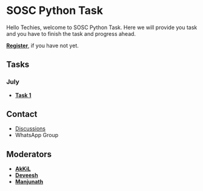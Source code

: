 # SOSC Python Task

Hello Techies, welcome to SOSC Python Task. Here we will provide you task and you have to finish the task and progress ahead.

**[Register](https://github.com/HeimanPictures/SOSC-Python/tree/main/registration)**, if you have not yet.

## Tasks

### July

- **[Task 1](https://github.com/HeimanPictures/SOSC-Python/blob/main/July/Task1/README.md)**

## Contact

- [Discussions](https://github.com/HeimanPictures/SOSC-Python/discussions/)
- WhatsApp Group

## Moderators

- **[AkKiL](https://github.com/HeimanPictures/)**
- **[Deveesh](https://github.com/Deveesh-Shetty)**
- **[Manjunath](https://github.com/thatcodechap)**
